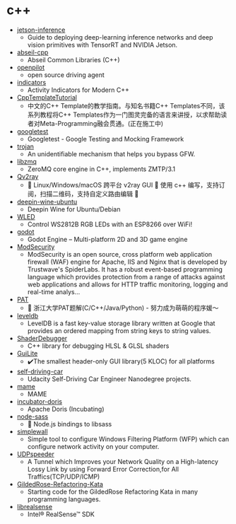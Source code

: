 # c++
- [jetson-inference](https://github.com/dusty-nv/jetson-inference)
  - Guide to deploying deep-learning inference networks and deep vision primitives with TensorRT and NVIDIA Jetson.
- [abseil-cpp](https://github.com/abseil/abseil-cpp)
  - Abseil Common Libraries (C++)
- [openpilot](https://github.com/commaai/openpilot)
  - open source driving agent
- [indicators](https://github.com/p-ranav/indicators)
  - Activity Indicators for Modern C++
- [CppTemplateTutorial](https://github.com/wuye9036/CppTemplateTutorial)
  - 中文的C++ Template的教学指南。与知名书籍C++ Templates不同，该系列教程将C++ Templates作为一门图灵完备的语言来讲授，以求帮助读者对Meta-Programming融会贯通。(正在施工中)
- [googletest](https://github.com/google/googletest)
  - Googletest - Google Testing and Mocking Framework
- [trojan](https://github.com/trojan-gfw/trojan)
  - An unidentifiable mechanism that helps you bypass GFW.
- [libzmq](https://github.com/zeromq/libzmq)
  - ZeroMQ core engine in C++, implements ZMTP/3.1
- [Qv2ray](https://github.com/Qv2ray/Qv2ray)
  - 🌟 Linux/Windows/macOS 跨平台 v2ray GUI 🔨 使用 c++ 编写，支持订阅，扫描二维码，支持自定义路由编辑 🌟
- [deepin-wine-ubuntu](https://github.com/wszqkzqk/deepin-wine-ubuntu)
  - Deepin Wine for Ubuntu/Debian
- [WLED](https://github.com/Aircoookie/WLED)
  - Control WS2812B RGB LEDs with an ESP8266 over WiFi!
- [godot](https://github.com/godotengine/godot)
  - Godot Engine – Multi-platform 2D and 3D game engine
- [ModSecurity](https://github.com/SpiderLabs/ModSecurity)
  - ModSecurity is an open source, cross platform web application firewall (WAF) engine for Apache, IIS and Nginx that is developed by Trustwave's SpiderLabs. It has a robust event-based programming language which provides protection from a range of attacks against web applications and allows for HTTP traffic monitoring, logging and real-time analys…
- [PAT](https://github.com/liuchuo/PAT)
  - 🍭 浙江大学PAT题解(C/C++/Java/Python) - 努力成为萌萌的程序媛～
- [leveldb](https://github.com/google/leveldb)
  - LevelDB is a fast key-value storage library written at Google that provides an ordered mapping from string keys to string values.
- [ShaderDebugger](https://github.com/dfranx/ShaderDebugger)
  - C++ library for debugging HLSL & GLSL shaders
- [GuiLite](https://github.com/idea4good/GuiLite)
  - ✔️The smallest header-only GUI library(5 KLOC) for all platforms
- [self-driving-car](https://github.com/ndrplz/self-driving-car)
  - Udacity Self-Driving Car Engineer Nanodegree projects.
- [mame](https://github.com/mamedev/mame)
  - MAME
- [incubator-doris](https://github.com/apache/incubator-doris)
  - Apache Doris (Incubating)
- [node-sass](https://github.com/sass/node-sass)
  - 🌈 Node.js bindings to libsass
- [simplewall](https://github.com/henrypp/simplewall)
  - Simple tool to configure Windows Filtering Platform (WFP) which can configure network activity on your computer.
- [UDPspeeder](https://github.com/wangyu-/UDPspeeder)
  - A Tunnel which Improves your Network Quality on a High-latency Lossy Link by using Forward Error Correction,for All Traffics(TCP/UDP/ICMP)
- [GildedRose-Refactoring-Kata](https://github.com/emilybache/GildedRose-Refactoring-Kata)
  - Starting code for the GildedRose Refactoring Kata in many programming languages.
- [librealsense](https://github.com/IntelRealSense/librealsense)
  - Intel® RealSense™ SDK
